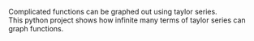 Complicated functions can be graphed out using taylor series.\
This python project shows how infinite many terms of taylor series can graph functions.
